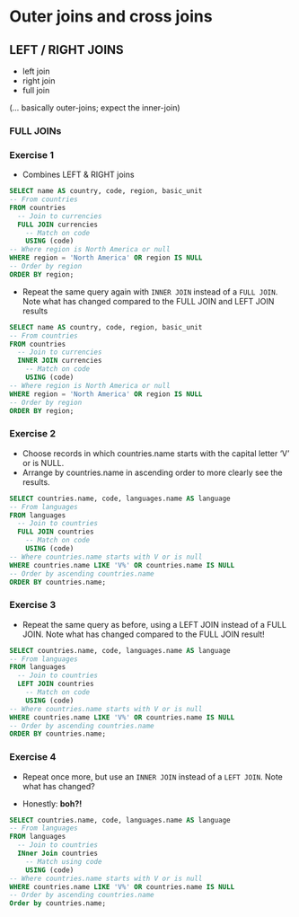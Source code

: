 Outer joins and cross joins
================

## LEFT / RIGHT JOINS

  - left join
  - right join
  - full join

(… basically outer-joins; expect the inner-join)

### FULL JOINs

### Exercise 1

  - Combines LEFT & RIGHT joins

<!-- end list -->

``` sql
SELECT name AS country, code, region, basic_unit
-- From countries
FROM countries
  -- Join to currencies
  FULL JOIN currencies
    -- Match on code
    USING (code)
-- Where region is North America or null
WHERE region = 'North America' OR region IS NULL
-- Order by region
ORDER BY region;
```

  - Repeat the same query again with `INNER JOIN` instead of a `FULL
    JOIN`. Note what has changed compared to the FULL JOIN and LEFT JOIN
    results

<!-- end list -->

``` sql
SELECT name AS country, code, region, basic_unit
-- From countries
FROM countries
  -- Join to currencies
  INNER JOIN currencies
    -- Match on code
    USING (code)
-- Where region is North America or null
WHERE region = 'North America' OR region IS NULL
-- Order by region
ORDER BY region;
```

### Exercise 2

  - Choose records in which countries.name starts with the capital
    letter ‘V’ or is NULL.
  - Arrange by countries.name in ascending order to more clearly see the
    results.

<!-- end list -->

``` sql
SELECT countries.name, code, languages.name AS language
-- From languages
FROM languages
  -- Join to countries
  FULL JOIN countries
    -- Match on code
    USING (code)
-- Where countries.name starts with V or is null
WHERE countries.name LIKE 'V%' OR countries.name IS NULL
-- Order by ascending countries.name
ORDER BY countries.name;
```

### Exercise 3

  - Repeat the same query as before, using a LEFT JOIN instead of a FULL
    JOIN. Note what has changed compared to the FULL JOIN result\!

<!-- end list -->

``` sql
SELECT countries.name, code, languages.name AS language
-- From languages
FROM languages
  -- Join to countries
  LEFT JOIN countries
    -- Match on code
    USING (code)
-- Where countries.name starts with V or is null
WHERE countries.name LIKE 'V%' OR countries.name IS NULL
-- Order by ascending countries.name
ORDER BY countries.name;
```

### Exercise 4

  - Repeat once more, but use an `INNER JOIN` instead of a `LEFT JOIN`.
    Note what has changed?  

  - Honestly: **boh?\!**

<!-- end list -->

``` sql
SELECT countries.name, code, languages.name AS language
-- From languages
FROM languages
  -- Join to countries
  INner Join countries
    -- Match using code
    USING (code)
-- Where countries.name starts with V or is null
WHERE countries.name LIKE 'V%' OR countries.name IS NULL
-- Order by ascending countries.name
Order by countries.name;
```
